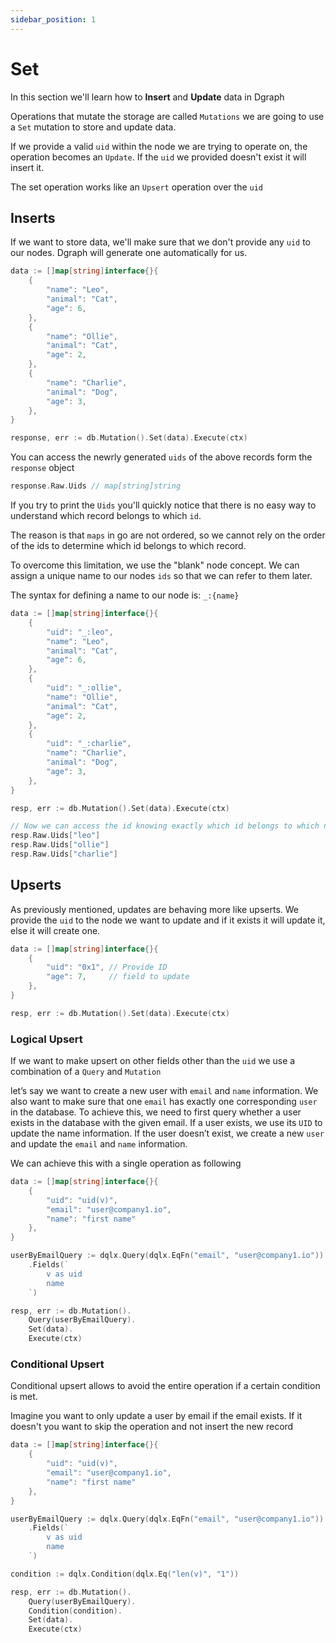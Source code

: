 ```yaml
---
sidebar_position: 1
---
```


# Set

In this section we'll learn how to **Insert** and **Update** data in Dgraph

Operations that mutate the storage are called `Mutations` we are going to use a `Set` mutation
to store and update data.

If we provide a valid `uid` within the node we are trying to operate on, the operation becomes an `Update`.
If the `uid` we provided doesn't exist it will insert it. 

The set operation works like an `Upsert` operation over the `uid`


## Inserts

If we want to store data, we'll make sure that we don't provide any `uid` to our nodes.
Dgraph will generate one automatically for us.

```go
data := []map[string]interface{}{
    {
        "name": "Leo",
        "animal": "Cat",
        "age": 6,
    },
    {
        "name": "Ollie",
        "animal": "Cat",
        "age": 2,
    },
    {
        "name": "Charlie",
        "animal": "Dog",
        "age": 3,
    },
}

response, err := db.Mutation().Set(data).Execute(ctx)
```

You can access the newrly generated `uids` of the above records form the `response` object

```go
response.Raw.Uids // map[string]string
```

If you try to print the `Uids` you'll quickly notice that there is no easy way to understand
which record belongs to which `id`. 

The reason is that `maps` in go are not ordered, so we cannot rely
on the order of the ids to determine which id belongs to which record.

To overcome this limitation, we use the "blank" node concept.
We can assign a unique name to our nodes `ids` so that we can refer to them
later. 

The syntax for defining a name to our node is: `_:{name}`

```go
data := []map[string]interface{}{
    {
        "uid": "_:leo",
        "name": "Leo",
        "animal": "Cat",
        "age": 6,
    },
    {
        "uid": "_:ollie",
        "name": "Ollie",
        "animal": "Cat",
        "age": 2,
    },
    {
        "uid": "_:charlie",
        "name": "Charlie",
        "animal": "Dog",
        "age": 3,
    },
}

resp, err := db.Mutation().Set(data).Execute(ctx)

// Now we can access the id knowing exactly which id belongs to which node
resp.Raw.Uids["leo"]
resp.Raw.Uids["ollie"]
resp.Raw.Uids["charlie"]
```

## Upserts

As previously mentioned, updates are behaving more like upserts. 
We provide the `uid` to the node we want to update and if it exists it will update it, else it will create one.

```go
data := []map[string]interface{}{
    {
        "uid": "0x1", // Provide ID
        "age": 7,     // field to update
    },
}

resp, err := db.Mutation().Set(data).Execute(ctx)
```

### Logical Upsert

If we want to make upsert on other fields other than the `uid` we use a combination of a `Query` and `Mutation`

let’s say we want to create a new user with `email` and `name` information.
We also want to make sure that one `email` has exactly one corresponding `user` in the database. 
To achieve this, we need to first query whether a user exists in the database with the given email. If a user exists, we use its `UID` to update the name information. 
If the user doesn’t exist, we create a new `user` and update the `email` and `name` information.

We can achieve this with a single operation as following

```go
data := []map[string]interface{}{
    {
    	"uid": "uid(v)",
        "email": "user@company1.io",
        "name": "first name"
    },
}

userByEmailQuery := dqlx.Query(dqlx.EqFn("email", "user@company1.io")).
    .Fields(`
        v as uid
        name
    `)

resp, err := db.Mutation().
	Query(userByEmailQuery).
	Set(data).
	Execute(ctx)
```

### Conditional Upsert

Conditional upsert allows to avoid the entire operation if a certain condition is met.

Imagine you want to only update a user by email if the email exists. If it doesn't you want to skip the operation
and not insert the new record


```go
data := []map[string]interface{}{
    {
    	"uid": "uid(v)",
        "email": "user@company1.io",
        "name": "first name"
    },
}

userByEmailQuery := dqlx.Query(dqlx.EqFn("email", "user@company1.io")).
    .Fields(`
        v as uid
        name
    `)

condition := dqlx.Condition(dqlx.Eq("len(v)", "1"))

resp, err := db.Mutation().
	Query(userByEmailQuery).
	Condition(condition).
	Set(data).
	Execute(ctx)
```